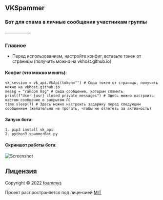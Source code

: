 <h2>VKSpammer</h2>
<h3>Бот для спама в личные сообщения участникам группы</h3>

——————

### Главное

* Перед использованием, настройте конфиг, вставьте токен от страницы (получить можно на vkhost.github.io)

#### Конфиг (что можно менять):

```
vk_session = vk_api.VkApi(token="") # Сюда токен от страницы, получить можно на vkhost.github.io
messg = "random msg" # Сюда сообщение, которым спамить
print(f"User {usr} closed private messages") # Здесь можно настроить кастом сообщение о закрытом ЛС
time.sleep(7) # Здесь можно настроить задержку перед следующим сообщением (желательно не трогать, чтобы не отлететь за активность)
```

#### Запуск бота:

```
1. pip3 install vk_api
2. python3 spammerBot.py
```

#### Скриншот работы бота:
![](https://i.imgur.com/S2lcDkf.png "Screenshot")

## Лицензия

Copyright © 2022 <a href="https://github.com/foammys">foammys</a>

Проект распространяется под лицензией <a href="https://github.com/foammys/vk-phising-page/blob/main/LICENSE">MIT</a>
